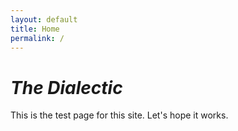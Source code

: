 ```yaml
---
layout: default
title: Home 
permalink: /
---
```


# _The Dialectic_

This is the test page for this site. Let's hope it works.